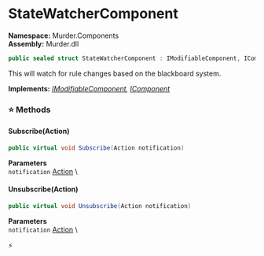 # StateWatcherComponent

**Namespace:** Murder.Components \
**Assembly:** Murder.dll

```csharp
public sealed struct StateWatcherComponent : IModifiableComponent, IComponent
```

This will watch for rule changes based on the blackboard system.

**Implements:** _[IModifiableComponent](../../Bang/Components/IModifiableComponent.html), [IComponent](../../Bang/Components/IComponent.html)_

### ⭐ Methods
#### Subscribe(Action)
```csharp
public virtual void Subscribe(Action notification)
```

**Parameters** \
`notification` [Action](https://learn.microsoft.com/en-us/dotnet/api/System.Action?view=net-7.0) \

#### Unsubscribe(Action)
```csharp
public virtual void Unsubscribe(Action notification)
```

**Parameters** \
`notification` [Action](https://learn.microsoft.com/en-us/dotnet/api/System.Action?view=net-7.0) \



⚡